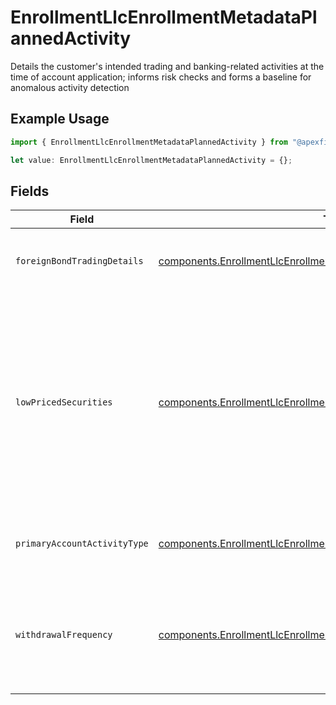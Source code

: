 # EnrollmentLlcEnrollmentMetadataPlannedActivity

Details the customer's intended trading and banking-related activities at the time of account application; informs risk checks and forms a baseline for anomalous activity detection

## Example Usage

```typescript
import { EnrollmentLlcEnrollmentMetadataPlannedActivity } from "@apexfintechsolutions/ascend-sdk/models/components";

let value: EnrollmentLlcEnrollmentMetadataPlannedActivity = {};
```

## Fields

| Field                                                                                                                                                        | Type                                                                                                                                                         | Required                                                                                                                                                     | Description                                                                                                                                                  | Example                                                                                                                                                      |
| ------------------------------------------------------------------------------------------------------------------------------------------------------------ | ------------------------------------------------------------------------------------------------------------------------------------------------------------ | ------------------------------------------------------------------------------------------------------------------------------------------------------------ | ------------------------------------------------------------------------------------------------------------------------------------------------------------ | ------------------------------------------------------------------------------------------------------------------------------------------------------------ |
| `foreignBondTradingDetails`                                                                                                                                  | [components.EnrollmentLlcEnrollmentMetadataForeignBondTradingDetails](../../models/components/enrollmentllcenrollmentmetadataforeignbondtradingdetails.md)   | :heavy_minus_sign:                                                                                                                                           | The foreign bond trading countries details                                                                                                                   |                                                                                                                                                              |
| `lowPricedSecurities`                                                                                                                                        | [components.EnrollmentLlcEnrollmentMetadataLowPricedSecurities](../../models/components/enrollmentllcenrollmentmetadatalowpricedsecurities.md)               | :heavy_minus_sign:                                                                                                                                           | The account anticipates trading in securities trading for less than $5 per share and are typically traded over-the-counter (OTC) or through pink sheets      |                                                                                                                                                              |
| `primaryAccountActivityType`                                                                                                                                 | [components.EnrollmentLlcEnrollmentMetadataPrimaryAccountActivityType](../../models/components/enrollmentllcenrollmentmetadataprimaryaccountactivitytype.md) | :heavy_minus_sign:                                                                                                                                           | The primary account activity type                                                                                                                            | ACTIVE_TRADING                                                                                                                                               |
| `withdrawalFrequency`                                                                                                                                        | [components.EnrollmentLlcEnrollmentMetadataWithdrawalFrequency](../../models/components/enrollmentllcenrollmentmetadatawithdrawalfrequency.md)               | :heavy_minus_sign:                                                                                                                                           | The frequency by which cash is anticipated to be withdrawn from the account                                                                                  | FREQUENT                                                                                                                                                     |